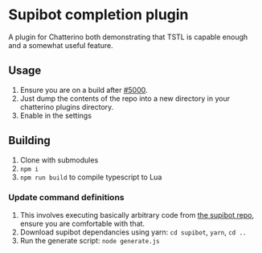 # Supibot completion plugin

A plugin for Chatterino both demonstrating that TSTL is capable enough and a somewhat useful feature.

## Usage

1. Ensure you are on a build after [#5000](https://github.com/chatterino/chatterino2/issue/5000).
2. Just dump the contents of the repo into a new directory in your chatterino plugins directory.
3. Enable in the settings

## Building

1. Clone with submodules
2. `npm i`
3. `npm run build` to compile typescript to Lua

### Update command definitions

1. This involves executing basically arbitrary code from [the supibot repo](https://github.com/supinic/supibot), ensure you are comfortable with that.
2. Download supibot dependancies using yarn: `cd supibot`, `yarn`, `cd ..`
3. Run the generate script: `node generate.js`

